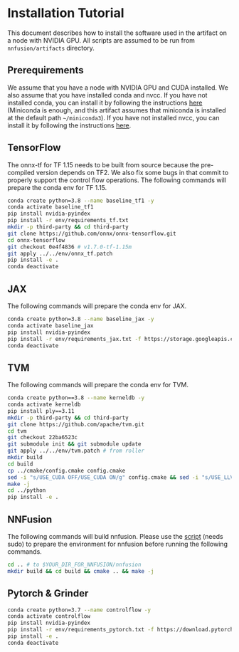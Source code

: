 # Installation Tutorial
This document describes how to install the software used in the artifact on a node with NVIDIA GPU. All scripts are assumed to be run from `nnfusion/artifacts` directory.

## Prerequirements
We assume that you have a node with NVIDIA GPU and CUDA installed. We also assume that you have installed conda and nvcc. If you have not installed conda, you can install it by following the instructions [here](https://docs.conda.io/projects/conda/en/latest/user-guide/install/linux.html) (Miniconda is enough, and this artifact assumes that miniconda is installed at the default path `~/miniconda3`). If you have not installed nvcc, you can install it by following the instructions [here](https://docs.nvidia.com/cuda/cuda-installation-guide-linux/index.html).

## TensorFlow
The onnx-tf for TF 1.15 needs to be built from source because the pre-compiled version depends on TF2. We also fix some bugs in that commit to properly support the control flow operations. The following commands will prepare the conda env for TF 1.15.

```bash
conda create python=3.8 --name baseline_tf1 -y
conda activate baseline_tf1
pip install nvidia-pyindex
pip install -r env/requirements_tf.txt
mkdir -p third-party && cd third-party
git clone https://github.com/onnx/onnx-tensorflow.git
cd onnx-tensorflow
git checkout 0e4f4836 # v1.7.0-tf-1.15m
git apply ../../env/onnx_tf.patch
pip install -e .
conda deactivate
```
## JAX
The following commands will prepare the conda env for JAX.
```bash
conda create python=3.8 --name baseline_jax -y
conda activate baseline_jax
pip install nvidia-pyindex
pip install -r env/requirements_jax.txt -f https://storage.googleapis.com/jax-releases/jax_cuda_releases.html -f https://download.pytorch.org/whl/torch_stable.html
conda deactivate
```

## TVM
The following commands will prepare the conda env for TVM.
```bash
conda create python==3.8 --name kerneldb -y
conda activate kerneldb
pip install ply==3.11
mkdir -p third-party && cd third-party
git clone https://github.com/apache/tvm.git
cd tvm
git checkout 22ba6523c
git submodule init && git submodule update
git apply ../../env/tvm.patch # from roller
mkdir build
cd build
cp ../cmake/config.cmake config.cmake
sed -i "s/USE_CUDA OFF/USE_CUDA ON/g" config.cmake && sed -i "s/USE_LLVM OFF/USE_LLVM ON/g" config.cmake
make -j
cd ../python
pip install -e .
```

## NNFusion
The following commands will build nnfusion. Please use the [script](../maint/script/install_dependency.sh) (needs sudo) to prepare the environment for nnfusion before running the following commands.

```bash
cd .. # to $YOUR_DIR_FOR_NNFUSION/nnfusion
mkdir build && cd build && cmake .. && make -j
```

## Pytorch & Grinder
```bash
conda create python=3.7 --name controlflow -y
conda activate controlflow
pip install nvidia-pyindex
pip install -r env/requirements_pytorch.txt -f https://download.pytorch.org/whl/torch_stable.html
pip install -e .
conda deactivate
```
